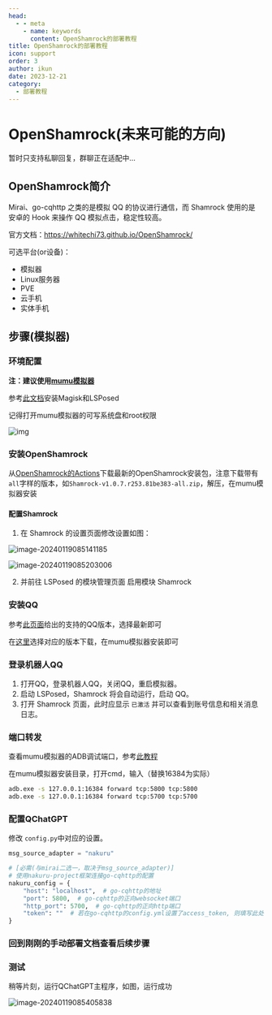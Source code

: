 ```yaml
---
head:
  - - meta
    - name: keywords
      content: OpenShamrock的部署教程
title: OpenShamrock的部署教程
icon: support
order: 3
author: ikun
date: 2023-12-21
category:
  - 部署教程
---
```


# OpenShamrock(未来可能的方向)

暂时只支持私聊回复，群聊正在适配中...

## OpenShamrock简介

Mirai、go-cqhttp 之类的是模拟 QQ 的协议进行通信，而 Shamrock 使用的是 安卓的 Hook 来操作 QQ 模拟点击，稳定性较高。

官方文档：https://whitechi73.github.io/OpenShamrock/

可选平台(or设备)：

- 模拟器
- Linux服务器
- PVE
- 云手机
- 实体手机

## 步骤(模拟器)

### 环境配置

**注：建议使用[mumu模拟器](https://mumu.163.com/)**

参考[此文档](https://forum.libfekit.so/d/60-mumu12mo-ni-qi-an-zhuang-magiskhe-lsposed)安装Magisk和LSPosed

记得打开mumu模拟器的可写系统盘和root权限

<!--TODO: 这里配图错了-->
![img](https://cos.thelazy.cn/pictures/shamrock202401190836463.png)

### 安装OpenShamrock

从[OpenShamrock的Actions](https://github.com/whitechi73/OpenShamrock/actions)下载最新的OpenShamrock安装包，注意下载带有`all`字样的版本，如`Shamrock-v1.0.7.r253.81be383-all.zip`，解压，在mumu模拟器安装


#### 配置Shamrock

1. 在 Shamrock 的设置页面修改设置如图：

![image-20240119085141185](https://cos.thelazy.cn/pictures/shamrock202401190851209.png)

![image-20240119085203006](https://cos.thelazy.cn/pictures/shamrock202401190852028.png)

2. 并前往 LSPosed 的模块管理页面 启用模块 Shamrock

<!--TODO: 这里给个配图-->

### 安装QQ

参考[此页面](https://whitechi73.github.io/OpenShamrock/guide/faq.html#%E6%94%AF%E6%8C%81%E7%9A%84qq%E7%89%88%E6%9C%AC)给出的支持的QQ版本，选择最新即可

在[这里](https://qq.cn.uptodown.com/android/versions)选择对应的版本下载，在mumu模拟器安装即可

### 登录机器人QQ

1. 打开QQ，登录机器人QQ，关闭QQ，重启模拟器。
2. 启动 LSPosed，Shamrock 将会自动运行，启动 QQ。
3. 打开 Shamrock 页面，此时应显示 `已激活` 并可以查看到账号信息和相关消息日志。

### 端口转发

查看mumu模拟器的ADB调试端口，参考[此教程](https://mumu.163.com/help/20230214/35047_1073151.html)

在mumu模拟器安装目录，打开cmd，输入（替换16384为实际）

```bash
adb.exe -s 127.0.0.1:16384 forward tcp:5800 tcp:5800
adb.exe -s 127.0.0.1:16384 forward tcp:5700 tcp:5700
```

### 配置QChatGPT

修改 `config.py`中对应的设置。

```python
msg_source_adapter = "nakuru"

# [必需(与mirai二选一，取决于msg_source_adapter)]
# 使用nakuru-project框架连接go-cqhttp的配置
nakuru_config = {
    "host": "localhost",  # go-cqhttp的地址
    "port": 5800,  # go-cqhttp的正向websocket端口
    "http_port": 5700,  # go-cqhttp的正向http端口
    "token": ""  # 若在go-cqhttp的config.yml设置了access_token, 则填写此处
}
```

### 回到刚刚的手动部署文档查看后续步骤

### 测试

稍等片刻，运行QChatGPT主程序，如图，运行成功

![image-20240119085405838](https://cos.thelazy.cn/pictures/shamrock202401190854875.png)
